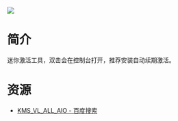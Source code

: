 ![](https://img.jbzj.com/file_images/article/202004/20200402113301.jpg)

# 简介

迷你激活工具，双击会在控制台打开，推荐安装自动续期激活。

# 资源

* [KMS_VL_ALL_AIO - 百度搜索](https://www.baidu.com/s?ie=UTF-8&wd=KMS_VL_ALL_AIO)

